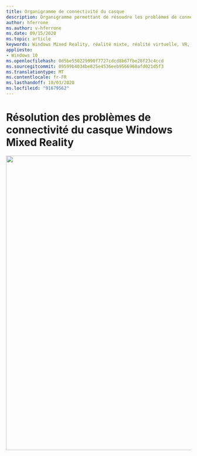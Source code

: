 ```yaml
---
title: Organigramme de connectivité du casque
description: Organigramme permettant de résoudre les problèmes de connectivité du casque dans les casques Windows Mixed Reality.
author: hferrone
ms.author: v-hferrone
ms.date: 09/15/2020
ms.topic: article
keywords: Windows Mixed Reality, réalité mixte, réalité virtuelle, VR, MR, organigramme, écran noir, affichage, connectivité
appliesto:
- Windows 10
ms.openlocfilehash: 0d5be550229990f7727cdcd8b67fbe28f23c4ccd
ms.sourcegitcommit: 09599b4034be825e4536eeb9566968afd021d5f3
ms.translationtype: MT
ms.contentlocale: fr-FR
ms.lasthandoff: 10/03/2020
ms.locfileid: "91679562"
---
```

# <a name="resolving-windows-mixed-reality-headset-connectivity-problems"></a>Résolution des problèmes de connectivité du casque Windows Mixed Reality

<img src="images/Flowchart_HMDConnectiivityV2.png" width="800">
